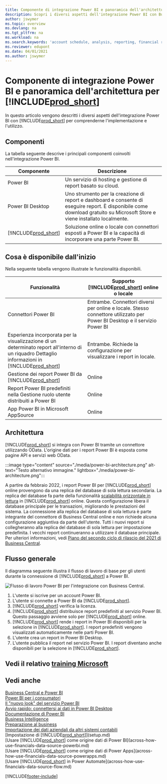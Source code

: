 ```yaml
---
title: Componente di integrazione Power BI e panoramica dell'architettura per Business Central | Microsoft Docs
description: Scopri i diversi aspetti dell'integrazione Power BI con Business Central.
author: jswymer
ms.topic: overview
ms.devlang: na
ms.tgt_pltfrm: na
ms.workload: na
ms.search.keywords: 'account schedule, analysis, reporting, financial report, business intelligence, KPI'
ms.reviewer: edupont
ms.date: 04/01/2021
ms.author: jswymer
---
```

# <a name="power-bi-integration-component-and-architecture-overview-for-" />Componente di integrazione Power BI e panoramica dell'architettura per [!INCLUDE[prod_short](includes/prod_short.md)]

In questo articolo vengono descritti i diversi aspetti dell'integrazione Power BI con [!INCLUDE[prod_short](includes/prod_short.md)] per comprenderne l'implementazione e l'utilizzo.

## <a name="components" />Componenti

La tabella seguente descrive i principali componenti coinvolti nell'integrazione Power BI.

|Componente|Descrizione|
|---------|-----------|
|Power BI|Un servizio di hosting e gestione di report basato su cloud.|
|Power BI Desktop|Uno strumento per la creazione di report e dashboard e consente di eseguire report. È disponibile come download gratuito su Microsoft Store e viene installato localmente.|
|[!INCLUDE[prod_short](includes/prod_short.md)]|Soluzione online o locale con connettori esposti a Power BI e la capacità di incorporare una parte Power BI.|

## <a name="whats-available-from-the-start" />Cosa è disponibile dall'inizio

Nella seguente tabella vengono illustrate le funzionalità disponibili.

|Funzionalità|Supporto [!INCLUDE[prod_short](includes/prod_short.md)] online o locale|
|-------|---------------------|
|Connettori Power BI|Entrambe. Connettori diversi per online e locale. Stesso connettore utilizzato per Power BI Desktop e il servizio Power BI |
|Esperienza incorporata per la visualizzazione di un determinato report all'interno di un riquadro Dettaglio informazioni in [!INCLUDE[prod_short](includes/prod_short.md)]|Entrambe. Richiede la configurazione per visualizzare i report in locale.|
|Gestione dei report Power BI da [!INCLUDE[prod_short](includes/prod_short.md)]|Online|
|Report Power BI predefiniti nella Gestione ruolo utente distribuiti a Power BI|Online|
|App Power BI in Microsoft AppSource|Online|

## <a name="architecture" />Architettura

[!INCLUDE[prod_short](includes/prod_short.md)] si integra con Power BI tramite un connettore utilizzando OData. L'origine dati per i report Power BI è esposta come pagine API e servizi web OData.

:::image type="content" source="./media/power-bi-architecture.png" alt-text="Testo alternativo immagine." lightbox="./media/power-bi-architecture.png":::

A partire da febbraio 2022, i report Power BI per [!INCLUDE[prod_short](includes/prod_short.md)] online provengono da una replica del database di sola lettura secondaria. La replica del database fa parte della funzionalità [scalabilità orizzontale in lettura](/dynamics365/business-central/dev-itpro/administration/database-read-scale-out-overview) in [!INCLUDE[prod_short](includes/prod_short.md)] online. Questa configurazione libera il database principale per le transazioni, migliorando le prestazioni del sistema. La connessione alla replica del database di sola lettura è parte integrante del connettore di Business Central online e non richiede alcuna configurazione aggiuntiva da parte dell'utente. Tutti i nuovi report si collegheranno alla replica del database di sola lettura per impostazione predefinita. I vecchi report continueranno a utilizzare il database principale. Per ulteriori informazioni, vedi [Piano del secondo ciclo di rilascio del 2021 di Business Central](/dynamics365-release-plan/2021wave2/smb/dynamics365-business-central/use-secondary-read-only-database-power-bi-reporting).

## <a name="general-flow" />Flusso generale

Il diagramma seguente illustra il flusso di lavoro di base per gli utenti durante la connessione di [!INCLUDE[prod_short](includes/prod_short.md)] a Power BI.

![Flusso di lavoro Power BI per l'integrazione con Business Central.](./media/power-bi-flow.png)

1. L'utente si iscrive per un account Power BI.
2. L'utente si connette a Power BI da [!INCLUDE[prod_short](includes/prod_short.md)].
3. [!INCLUDE[prod_short](includes/prod_short.md)] verifica la licenza.
4. [!INCLUDE[prod_short](includes/prod_short.md)] distribuisce report predefiniti al servizio Power BI. Questo passaggio avviene solo per [!INCLUDE[prod_short](includes/prod_short.md)] online.
5. [!INCLUDE[prod_short](includes/prod_short.md)] rende i report in Power BI disponibili per la selezione in [!INCLUDE[prod_short](includes/prod_short.md)]. I report predefiniti vengono visualizzati automaticamente nelle parti Power BI.
6. L'utente crea un report in Power BI Desktop.
7. L'utente pubblica il report nel servizio Power BI. I report diventano anche disponibili per la selezione in [!INCLUDE[prod_short](includes/prod_short.md)].

## <a name="see-related-microsoft-training" />Vedi il relativo [training Microsoft](/training/modules/configure-powerbi-excel-dynamics-365-business-central/index)

## <a name="see-also" />Vedi anche

[Business Central e Power BI](admin-powerbi.md)  
[Power BI per i consumatori](/power-bi/consumer/end-user-consumer)  
[Il "nuovo look" del servizio Power BI](/power-bi/service-new-look)  
[Avvio rapido: connettersi ai dati in Power BI Desktop](/power-bi/desktop-quickstart-connect-to-data)  
[Documentazione di Power BI](/power-bi/)  
[Business Intelligence](bi.md)  
[Preparazione al business](ui-get-ready-business.md)  
[Importazione dei dati aziendali da altri sistemi contabili](across-import-data-configuration-packages.md)  
[Impostazione di [!INCLUDE[prod_short](includes/prod_short.md)]](setup.md)  
[Usare [!INCLUDE[prod_short](includes/prod_short.md)] come origine dati di Power BI](across-how-use-financials-data-source-powerbi.md)  
[Usare [!INCLUDE[prod_short](includes/prod_short.md)] come origine dati di Power Apps](across-how-use-financials-data-source-powerapps.md)  
[Usare [!INCLUDE[prod_short](includes/prod_short.md)] in Power Automate](across-how-use-financials-data-source-flow.md)  


[!INCLUDE[footer-include](includes/footer-banner.md)]

